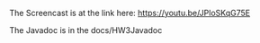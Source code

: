 The Screencast is at the link here:  https://youtu.be/JPloSKqG75E

The Javadoc is in the docs/HW3Javadoc

 
